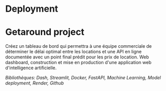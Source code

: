 # Deployment


# Getaround project

Créez un tableau de bord qui permettra à une équipe commerciale de déterminer le délai optimal entre les locations et une API en ligne documentée avec un point final prédit pour les prix de location.
Web dashboard, construction et mise en production d'une application web d'intelligence artificielle.

_Bibliothèques: Dash, Streamlit, Docker, FastAPI, Machine Learning, Model deployment, Render, Github_

